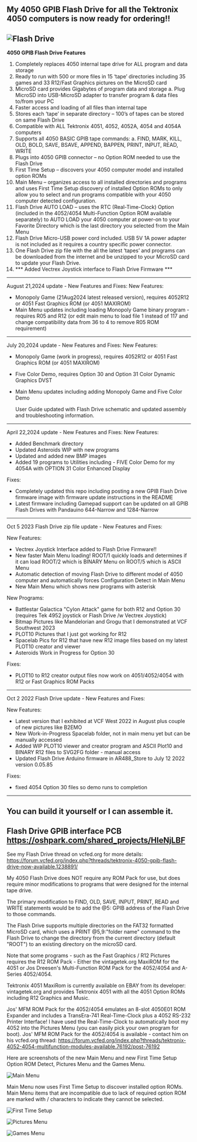 My 4050 GPIB Flash Drive for all the Tektronix 4050 computers is now ready for ordering!!
------------------
![Flash Drive](./Tektronix%204050%20Flash%20Drive-labeled.jpg)
--------------------
**4050 GPIB Flash Drive Features**

1. Completely replaces 4050 internal tape drive for ALL program and data storage
2. Ready to run with 500 or more files in 15 ‘tape’ directories including 35 games and 33 R12/Fast Graphics pictures on the MicroSD card
3. MicroSD card provides Gigabytes of program data and storage
a. Plug MicroSD into USB-MicroSD adapter to transfer program & data files to/from your PC
4. Faster access and loading of all files than internal tape
5. Stores each ‘tape’ in separate directory – 100’s of tapes can be stored on same Flash Drive
6. Compatible with ALL Tektronix 4051, 4052, 4052A, 4054 and 4054A computers
7. Supports all 4050 BASIC GPIB tape commands:
a. FIND, MARK, KILL, OLD, BOLD, SAVE, BSAVE, APPEND, BAPPEN, PRINT, INPUT, READ, WRITE
8. Plugs into 4050 GPIB connector – no Option ROM needed to use the Flash Drive
9. First Time Setup – discovers your 4050 computer model and installed option ROMs
10. Main Menu – organizes access to all installed directories and programs and uses First Time Setup discovery of installed Option ROMs to only allow you to select and run programs compatible with your 4050 computer detected configuration.
11. Flash Drive AUTO LOAD – uses the RTC (Real-Time-Clock) Option (included in the 4052/4054 Multi-Function Option ROM available separately) to AUTO LOAD your 4050 computer at power-on to your Favorite Directory which is the last directory you selected from the Main Menu
12. Flash Drive Micro-USB power cord included. USB 5V 1A power adapter is not included as it requires a country specific power connector.
13. One Flash Drive zip file with the all the latest ‘tapes’ and programs can be downloaded from the internet and be unzipped to your MicroSD card to update your Flash Drive.
14. *** Added Vectrex Joystick interface to Flash Drive Firmware ***
************
August 21,2024 update - New Features and Fixes:
New Features:
- Monopoly Game (21Aug2024 latest released version), requires 4052R12 or 4051 Fast Graphics ROM (or 4051 MAXIROM)
- Main Menu updates including loading Monopoly Game binary program - requires R05 and R12 (or edit main menu to load file 1 instead of 117 and change compatibility data from 36 to 4 to remove R05 ROM requirement)

************
July 20,2024 update - New Features and Fixes:
New Features:
- Monopoly Game (work in progress), requires 4052R12 or 4051 Fast Graphics ROM (or 4051 MAXIROM)
- Five Color Demo, requires Option 30 and Option 31 Color Dynamic Graphics DVST
- Main Menu updates including adding Monopoly Game and Five Color Demo

  User Guide updated with Flash Drive schematic and updated assembly and troubleshooting information.
  
************
April 22,2024 update - New Features and Fixes:
New Features:
- Added Benchmark directory
- Updated Asteroids WIP with new programs
- Updated and added new BMP images
- Added 19 programs to Utilities including - FIVE Color Demo for my 4054A with OPTION 31 Color Enhanced Display

Fixes:
- Completely updated this repo including posting a new GPIB Flash Drive firmware image with firmware update instructions in the README
- Latest firmware including Gamepad support can be updated on all GPIB Flash Drives with Pandauino 644-Narrow and 1284-Narrow

************
Oct 5 2023 Flash Drive zip file update - New Features and Fixes:

New Features:
- Vectrex Joystick Interface added to Flash Drive Firmware!!
- New faster Main Menu loading!  ROOT/1 quickly loads and determines if it can load ROOT/2 which is BINARY Menu on ROOT/5 which is ASCII Menu
- Automatic detection of moving Flash Drive to different model of 4050 computer and automatically forces Configuration Detect in Main Menu
- New Main Menu which shows new programs with asterisk

New Programs:
- Battlestar Galactica "Cylon Attack" game for both R12 and Option 30 (requires Tek 4952 joystick or Flash Drive /w Vectrex Joystick)
- Bitmap Pictures like Mandelorian and Grogu that I demonstrated at VCF Southwest 2023
- PLOT10 Pictures that I just got working for R12
- Spacelab Pics for R12 that have new R12 image files based on my latest PLOT10 creator and viewer
- Asteroids Work in Progress for Option 30

Fixes:
- PLOT10 to R12 creator output files now work on 4051/4052/4054 with R12 or Fast Graphics ROM Packs


************
Oct 2 2022 Flash Drive update - New Features and Fixes:

New Features:
- Latest version that I exhibited at VCF West 2022 in August plus couple of new pictures like B2EMO
- New Work-in-Progress Spacelab folder, not in main menu yet but can be manually accessed
- Added WIP PLOT10 viewer and creator program and ASCII Plot10 and BINARY R12 files to SVG2FG folder - manual access
- Updated Flash Drive Arduino firmware in AR488_Store to July 12 2022 version 0.05.85

Fixes:
- fixed 4054 Option 30 files so demo runs to completion

************
You can build it yourself or I can assemble it.
--------------
Flash Drive GPIB interface PCB https://oshpark.com/shared_projects/HIeNjLBF
--------------
See my Flash Drive thread on vcfed.org for more details: 
https://forum.vcfed.org/index.php?threads/tektronix-4050-gpib-flash-drive-now-available.1238891/

My 4050 Flash Drive does NOT require any ROM Pack for use, but does require minor modifications to programs that were designed for the internal tape drive.

The primary modification to FIND, OLD, SAVE, INPUT, PRINT, READ and WRITE statements would be to add the @5: GPIB address of the Flash Drive to those commands.  

The Flash Drive supports multiple directories on the FAT32 formatted MicroSD card, which uses a PRINT @5,9:"folder name" command to the Flash Drive to change the directory from the current directory (default "ROOT") to an existing directory on the microSD card.

Note that some programs - such as the Fast Graphics / R12 Pictures requires the R12 ROM Pack - Either the vintagetek.org MaxiROM for the 4051 or Jos Dreesen's Multi-Function ROM Pack for the 4052/4054 and A-Series 4052/4054.

Tektronix 4051 MaxiRom is currently available on EBAY from its developer: vintagetek.org and provides Tektronix 4051 with all the 4051 Option ROMs including R12 Graphics and Music.

Jos' MFM ROM Pack for the 4052/4054 emulates an 8-slot 4050E01 ROM Expander and includes a TransEra-741 Real-Time-Clock plus a 4052 RS-232 Printer Interface!  I have used the Real-Time-Clock to automatically boot my 4052 into the Pictures Menu (you can easily pick your own program for boot).  Jos' MFM ROM Pack for the 4052/4054 is available - contact him on his vcfed.org thread: 
https://forum.vcfed.org/index.php?threads/tektronix-4052-4054-multifunction-modules-available.76192/post-76192

Here are screenshots of the new Main Menu and new First Time Setup Option ROM Detect, Pictures Menu and the Games Menu.

![Main Menu](./Flash%20Drive%20Main%20Menu%205Oct2023.png)

Main Menu now uses First Time Setup to discover installed option ROMs.
Main Menu items that are incompatible due to lack of required option ROM are marked with / characters to indicate they cannot be selected.

![First Time Setup](./First%20Time%20Setup%20Discovery%20Complete%204052%20dark.jpeg)

![Pictures Menu](./FlashDrive-Pictures.png)

![Games Menu](./FlashDrive-Games.png)
